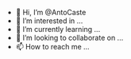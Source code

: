 - 👋 Hi, I’m @AntoCaste
- 👀 I’m interested in ...
- 🌱 I’m currently learning ...
- 💞️ I’m looking to collaborate on ...
- 📫 How to reach me ...

<!---
AntoCaste/AntoCaste is a ✨ special ✨ repository because its `README.md` (this file) appears on your GitHub profile.
You can click the Preview link to take a look at your changes.
--->
